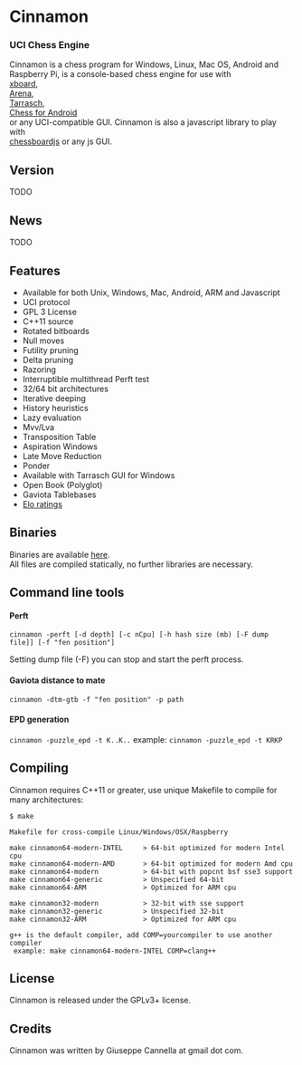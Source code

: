 
Cinnamon  
==========  
### UCI Chess Engine
  
Cinnamon is a chess program for Windows, Linux, Mac OS, Android and Raspberry Pi, is a console-based chess engine for use with  
[xboard][4],  
[Arena][5],  
[Tarrasch][6],  
[Chess for Android][7]  
or any UCI-compatible GUI. Cinnamon is also a javascript library to play with  
[chessboardjs][8] or any js GUI.  
  
Version  
----------  
TODO

News
----------
TODO

Features  
----------  
            
- Available for both Unix, Windows, Mac, Android, ARM and Javascript  
- UCI protocol  
- GPL 3 License  
- C++11 source  
- Rotated bitboards  
- Null moves  
- Futility pruning  
- Delta pruning  
- Razoring  
- Interruptible multithread Perft test  
- 32/64 bit architectures  
- Iterative deeping  
- History heuristics
- Lazy evaluation
- Mvv/Lva  
- Transposition Table  
- Aspiration Windows  
- Late Move Reduction  
- Ponder  
- Available with Tarrasch GUI for Windows  
- Open Book (Polyglot)  
- Gaviota Tablebases  
- [Elo ratings][3]  
  
Binaries  
----------  
  
Binaries are available [here][1].  
All files are compiled statically, no further libraries are necessary.  
  
Command line tools  
----------  
#### Perft  
`cinnamon -perft [-d depth] [-c nCpu] [-h hash size (mb) [-F dump file]] [-f "fen position"] `

Setting dump file (-F) you can stop and start the perft process.

#### Gaviota distance to mate

`cinnamon -dtm-gtb -f "fen position" -p path`

#### EPD generation
`cinnamon -puzzle_epd -t K..K..`
 example: `cinnamon -puzzle_epd -t KRKP`

Compiling  
---------  
  
Cinnamon requires C++11 or greater, use unique Makefile to compile for many architectures:  
  
    $ make  
  
    Makefile for cross-compile Linux/Windows/OSX/Raspberry  
  
    make cinnamon64-modern-INTEL     > 64-bit optimized for modern Intel cpu  
    make cinnamon64-modern-AMD       > 64-bit optimized for modern Amd cpu  
    make cinnamon64-modern           > 64-bit with popcnt bsf sse3 support  
    make cinnamon64-generic          > Unspecified 64-bit  
    make cinnamon64-ARM              > Optimized for ARM cpu  
  
    make cinnamon32-modern           > 32-bit with sse support  
    make cinnamon32-generic          > Unspecified 32-bit  
    make cinnamon32-ARM              > Optimized for ARM cpu  
  
    g++ is the default compiler, add COMP=yourcompiler to use another compiler  
     example: make cinnamon64-modern-INTEL COMP=clang++  
  
  
License  
-------  
  
Cinnamon is released under the GPLv3+ license.  
  
Credits  
-------  
  
Cinnamon was written by Giuseppe Cannella at gmail dot com.  
  
  [1]: http://cinnamonchess.altervista.org  
  [3]: http://www.computerchess.org.uk/ccrl/404/cgi/compare_engines.cgi?family=Cinnamon  
  [4]: http://www.gnu.org/software/xboard  
  [5]: http://www.playwitharena.com  
  [6]: http://triplehappy.com  
  [7]: https://play.google.com/store/apps/details?id=com.google.android.chess  
  [8]: http://chessboardjs.com
